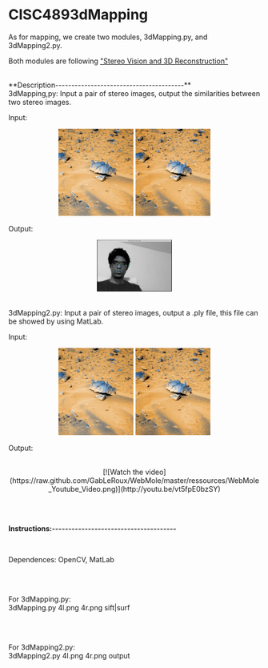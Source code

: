 # CISC4893dMapping

As for mapping, we create two modules, 3dMapping.py, and 3dMapping2.py. 

Both modules are following ["Stereo Vision and 3D Reconstruction"](https://www.packtpub.com/mapt/book/application_development/9781785283932/11)



<br/>
**Description----------------------------------------**
<br/>
3dMapping,py:
  Input a pair of stereo images, output the similarities between two stereo images.

  Input: 
  
  <p align="center">
  <img src="4l.png" width="150"/>
  <img src="4r.png" width="150"/>
  </p>
  
  Output:
  <p align="center">
  <img src="download.jpg" width="150"/>
  </p>
  
  
  <br/>
3dMapping2.py:
  Input a pair of stereo images, output a .ply file, this file can be showed by using MatLab.

  Input:
  
  <p align="center">
  <img src="4l.png" width="150"/>
  <img src="4r.png" width="150"/>
  </p>
  
  Output:  
  <br/>
   <p align="center">[![Watch the video](https://raw.github.com/GabLeRoux/WebMole/master/ressources/WebMole_Youtube_Video.png)](http://youtu.be/vt5fpE0bzSY)

<br/><br/>

**Instructions:--------------------------------------**

<br/>

Dependences: OpenCV, MatLab 

<br/><br/>

For 3dMapping.py:<br/>
   3dMapping.py 4l.png 4r.png sift|surf

<br/><br/>

For 3dMapping2.py:<br/>
   3dMapping2.py 4l.png 4r.png output



